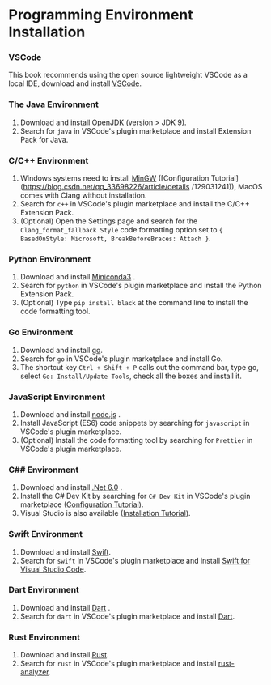 # Programming Environment Installation

### VSCode

This book recommends using the open source lightweight VSCode as a local IDE, download and install [VSCode](https://code.visualstudio.com/).

### The Java Environment

1. Download and install [OpenJDK](https://jdk.java.net/18/) (version > JDK 9).
2. Search for `java` in VSCode's plugin marketplace and install Extension Pack for Java.

### C/C++ Environment

1. Windows systems need to install [MinGW](https://sourceforge.net/projects/mingw-w64/files/) ([Configuration Tutorial](https://blog.csdn.net/qq_33698226/article/details /129031241)), MacOS comes with Clang without installation.
2. Search for `c++` in VSCode's plugin marketplace and install the C/C++ Extension Pack.
3. (Optional) Open the Settings page and search for the `Clang_format_fallback Style` code formatting option set to `{ BasedOnStyle: Microsoft, BreakBeforeBraces: Attach }`.

### Python Environment

1. Download and install [Miniconda3](https://docs.conda.io/en/latest/miniconda.html) .
2. Search for `python` in VSCode's plugin marketplace and install the Python Extension Pack.
3. (Optional) Type `pip install black` at the command line to install the code formatting tool.

### Go Environment

1. Download and install [go](https://go.dev/dl/).
2. Search for `go` in VSCode's plugin marketplace and install Go.
3. The shortcut key `Ctrl + Shift + P` calls out the command bar, type go, select `Go: Install/Update Tools`, check all the boxes and install it.

### JavaScript Environment

1. Download and install [node.js](https://nodejs.org/en/) .
2. Install JavaScript (ES6) code snippets by searching for `javascript` in VSCode's plugin marketplace.
3. (Optional) Install the code formatting tool by searching for `Prettier` in VSCode's plugin marketplace.

### C## Environment

1. Download and install [.Net 6.0](https://dotnet.microsoft.com/en-us/download) .
2. Install the C# Dev Kit by searching for `C# Dev Kit` in VSCode's plugin marketplace ([Configuration Tutorial](https://code.visualstudio.com/docs/csharp/get-started)).
3. Visual Studio is also available ([Installation Tutorial](https://learn.microsoft.com/zh-cn/visualstudio/install/install-visual-studio?view=vs-2022)).

### Swift Environment

1. Download and install [Swift](https://www.swift.org/download/).
2. Search for `swift` in VSCode's plugin marketplace and install [Swift for Visual Studio Code](https://marketplace.visualstudio.com/items?itemName=sswg.swift-lang).

### Dart Environment

1. Download and install [Dart](https://dart.dev/get-dart) .
2. Search for `dart` in VSCode's plugin marketplace and install [Dart](https:/marketplace.visualstudio.com/items?itemName=Dart-Code.dart-code).

### Rust Environment

1. Download and install [Rust](https://www.rust-lang.org/tools/install).
2. Search for `rust` in VSCode's plugin marketplace and install [rust-analyzer](https://marketplace.visualstudio.com/items?itemName=rust-lang.rust-analyzer).

